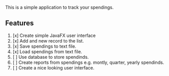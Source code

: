 This is a simple application to track your spendings.

<h2>Features</h2>

1. [x] Create simple JavaFX user interface
1. [x] Add and new record to the list.
2. [x] Save spendings to text file.
3. [x] Load spendings from text file.
4. [ ] Use database to store spendinds.
5. [ ] Create reports from spendings e.g. montly, quarter, yearly spendinds.
6. [ ] Create a nice looking user interface.
